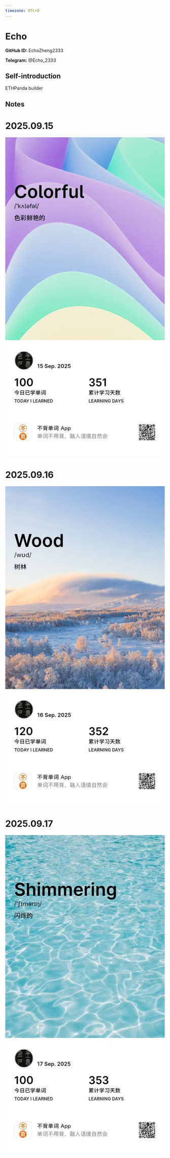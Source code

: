 ```yaml
---
timezone: UTC+8
---
```


# Echo

**GitHub ID:** EchoZheng2333

**Telegram:** @Echo_2333

## Self-introduction

ETHPanda builder

## Notes
<!-- Content_START -->
# 2025.09.15
<!-- DAILY_CHECKIN_2025-09-15_START -->
![WechatIMG1437.jpg](https://raw.githubusercontent.com/IntensiveCoLearning/english_3rd/main/assets/EchoZheng2333/images/2025-09-15-1757948846499-WechatIMG1437.jpg)
<!-- DAILY_CHECKIN_2025-09-15_END -->


# 2025.09.16
<!-- DAILY_CHECKIN_2025-09-16_START -->
![WechatIMG1457.jpg](https://raw.githubusercontent.com/IntensiveCoLearning/english_3rd/main/assets/EchoZheng2333/images/2025-09-16-1758033984888-WechatIMG1457.jpg)
<!-- DAILY_CHECKIN_2025-09-16_END -->


# 2025.09.17
<!-- DAILY_CHECKIN_2025-09-17_START -->
![WechatIMG1475.jpg](https://raw.githubusercontent.com/IntensiveCoLearning/english_3rd/main/assets/EchoZheng2333/images/2025-09-17-1758122505567-WechatIMG1475.jpg)
<!-- DAILY_CHECKIN_2025-09-17_END -->
<!-- Content_END -->
